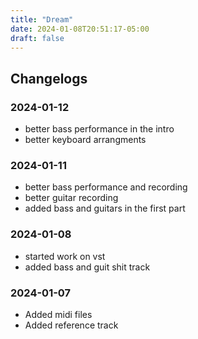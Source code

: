 ```yaml
---
title: "Dream"
date: 2024-01-08T20:51:17-05:00
draft: false
---
```


## Changelogs

### 2024-01-12

- better bass performance in the intro
- better keyboard arrangments

### 2024-01-11

- better bass performance and recording
- better guitar recording
- added bass and guitars in the first part

### 2024-01-08

- started work on vst
- added bass and guit shit track

### 2024-01-07

- Added midi files
- Added reference track